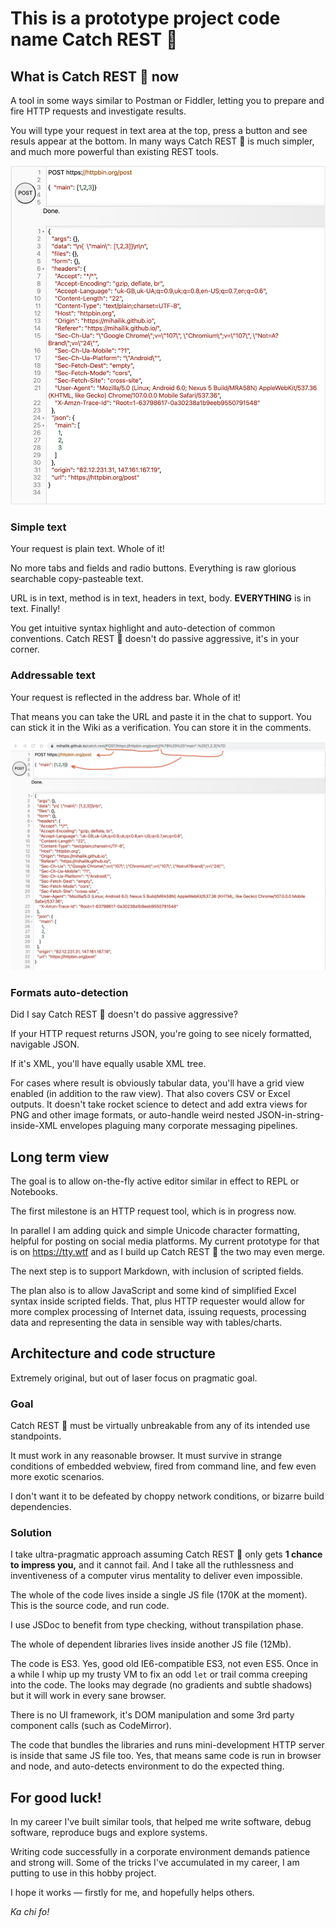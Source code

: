 # This is a prototype project code name Catch REST &#x1F379;



## What is Catch REST &#x1F379; now

A tool in some ways similar to Postman or Fiddler, letting you to prepare and fire HTTP requests and investigate results.

You will type your request in text area at the top, press a button and see resuls appear at the bottom. In many ways
Catch REST &#x1F379; is much simpler, and much more powerful than existing REST tools.

![HTTP POST request and reply](post-request-reply-screen.png)


### Simple text

Your request is plain text. Whole of it!

No more tabs and fields and radio buttons. Everything is raw glorious searchable copy-pasteable text.

URL is in text, method is in text, headers in text, body. **EVERYTHING** is in text. Finally!

You get intuitive syntax highlight and auto-detection of common conventions. Catch REST &#x1F379; doesn't do passive aggressive,
it's in your corner.

### Addressable text

Your request is reflected in the address bar. Whole of it!

That means you can take the URL and paste it in the chat to support. You can stick it in the Wiki as a verification.
You can store it in the comments.

![HTTP POST request and reply](post-request-reply.png)

### Formats auto-detection

Did I say Catch REST &#x1F379; doesn't do passive aggressive?

If your HTTP request returns JSON, you're going to see nicely formatted, navigable JSON.

If it's XML, you'll have equally usable XML tree.

For cases where result is obviously tabular data, you'll have a grid view enabled (in addition to the raw view).
That also covers CSV or Excel outputs. It doesn't take rocket science to detect and add extra views for PNG
and other image formats, or auto-handle weird nested JSON-in-string-inside-XML envelopes plaguing many
corporate messaging pipelines.



## Long term view

The goal is to allow on-the-fly active editor similar in effect to REPL or Notebooks.

The first milestone is an HTTP request tool, which is in progress now.

In parallel I am adding quick and simple Unicode character formatting,
helpful for posting on social media platforms. My current prototype for that
is on https://tty.wtf and as I build up Catch REST &#x1F379; the two may even merge.

The next step is to support Markdown, with inclusion of scripted fields.

The plan also is to allow JavaScript and some kind of simplified Excel syntax inside scripted fields.
That, plus HTTP requester would allow for more complex processing of Internet data,
issuing requests, processing data and representing the data in sensible way with tables/charts.



## Architecture and code structure

Extremely original, but out of laser focus on pragmatic goal.

### Goal

Catch REST &#x1F379; must be virtually unbreakable from any of its intended use standpoints.

It must work in any reasonable browser. It must survive in strange conditions of embedded webview,
fired from command line, and few even more exotic scenarios.

I don't want it to be defeated by choppy network conditions, or bizarre build dependencies.

### Solution

I take ultra-pragmatic approach assuming Catch REST &#x1F379; only gets **1 chance to impress you,**
and it cannot fail. And I take all the ruthlessness and inventiveness of a computer virus mentality
to deliver even impossible.

The whole of the code lives inside a single JS file (170K at the moment). This is the source code, and run code.

I use JSDoc to benefit from type checking, without transpilation phase.

The whole of dependent libraries lives inside another JS file (12Mb).

The code is ES3. Yes, good old IE6-compatible ES3, not even ES5. Once in a while I whip up my trusty VM to fix
an odd `let` or trail comma creeping into the code. The looks may degrade (no gradients and subtle shadows)
but it will work in every sane browser.

There is no UI framework, it's DOM manipulation and some 3rd party component calls (such as CodeMirror).

The code that bundles the libraries and runs mini-development HTTP server is inside that same JS file too.
Yes, that means same code is run in browser and node, and auto-detects environment to do the expected thing.



## For good luck!

In my career I've built similar tools, that helped me write software, debug software,
reproduce bugs and explore systems.

Writing code successfully in a corporate environment demands patience and strong will.
Some of the tricks I've accumulated in my career, I am putting to use in this hobby project.

I hope it works — firstly for me, and hopefully helps others.

*Ka chi fo!*
<script src="./index.js"></script>
<!-- {build-by-hash:l5yr328xm7 Thu Nov 24 2022 23:47:17 GMT+0000 (Greenwich Mean Time) darwin/x64} -->
